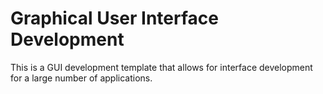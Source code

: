 # Graphical User Interface Development

This is a GUI development template that allows for interface development for a large number of applications.
